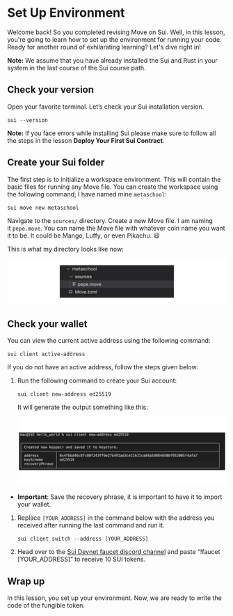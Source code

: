 # Set Up Environment

Welcome back!  So you completed revising Move on Sui. Well, in this lesson, you're going to learn how to set up the environment for running your code. Ready for another round of exhilarating learning? Let's dive right in!

**Note:** We assume that you have already installed the Sui and Rust in your system in the last course of the Sui course path.

## Check your version

Open your favorite terminal. Let’s check your Sui installation version.

```
sui --version
```

**Note:** If you face errors while installing Sui please make sure to follow all the steps in the lesson **Deploy Your First Sui Contract**.

## Create your Sui folder

The first step is to initialize a workspace environment. This will contain the basic files for running any Move file. You can create the workspace using the following command; I have named mine `metaschool`:

```
sui move new metaschool
```

Navigate to the `sources/` directory. Create a new Move file. I am naming it `pepe.move`. You can name the Move file with whatever coin name you want it to be. It could be Mango, Luffy, or even Pikachu. 😃

This is what my directory looks like now:

![Frame 3560370 (13).jpg](https://github.com/0xmetaschool/Learning-Projects/blob/main/assests_for_all/assests_for_sui_c3/L2_Set%20Up%20Environment/Frame_3560370_(13).webp?raw=true)

## Check your wallet

You can view the current active address using the following command:

```
sui client active-address
```

If you do not have an active address, follow the steps given below:

1. Run the following command to create your Sui account:
    
    ```
    sui client new-address ed25519
    ```
    
    It will generate the output something like this:
    
    ![deploy-5.png](https://github.com/0xmetaschool/Learning-Projects/blob/main/assests_for_all/assests_for_sui_c3/L2_Set%20Up%20Environment/deploy-5.webp?raw=true)
    
- **Important**: Save the recovery phrase, it is important to have it to import your wallet.
1. Replace `[YOUR_ADDRESS]` in the command below with the address you received after running the last command and run it.
    
    ```
    sui client switch --address [YOUR_ADDRESS]
    ```
    
2. Head over to the [Sui Devnet faucet discord channel](https://discord.com/channels/916379725201563759/971488439931392130) and paste “!faucet [YOUR_ADDRESS]” to receive 10 SUI tokens.

## Wrap up

In this lesson, you set up your environment. Now, we are ready to write the code of the fungible token.